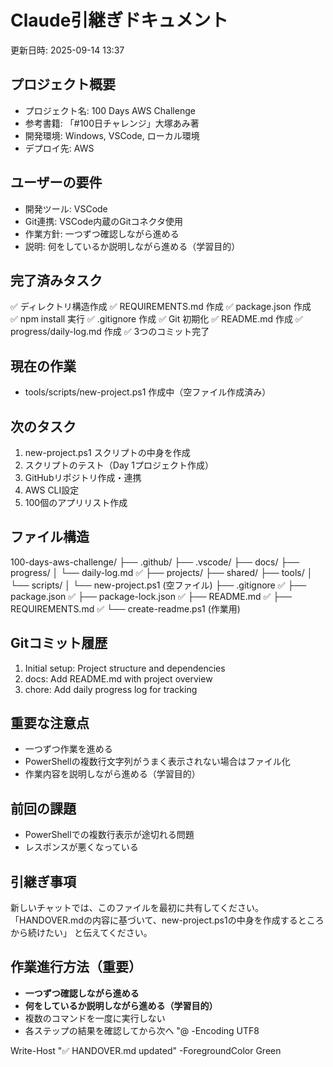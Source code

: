 ﻿# Claude引継ぎドキュメント
更新日時: 2025-09-14 13:37

## プロジェクト概要
- プロジェクト名: 100 Days AWS Challenge
- 参考書籍: 「#100日チャレンジ」大塚あみ著
- 開発環境: Windows, VSCode, ローカル環境
- デプロイ先: AWS

## ユーザーの要件
- 開発ツール: VSCode
- Git連携: VSCode内蔵のGitコネクタ使用
- 作業方針: 一つずつ確認しながら進める
- 説明: 何をしているか説明しながら進める（学習目的）

## 完了済みタスク
✅ ディレクトリ構造作成
✅ REQUIREMENTS.md 作成
✅ package.json 作成  
✅ npm install 実行
✅ .gitignore 作成
✅ Git 初期化
✅ README.md 作成
✅ progress/daily-log.md 作成
✅ 3つのコミット完了

## 現在の作業
- tools/scripts/new-project.ps1 作成中（空ファイル作成済み）

## 次のタスク
1. new-project.ps1 スクリプトの中身を作成
2. スクリプトのテスト（Day 1プロジェクト作成）
3. GitHubリポジトリ作成・連携
4. AWS CLI設定
5. 100個のアプリリスト作成

## ファイル構造
100-days-aws-challenge/
├── .github/
├── .vscode/
├── docs/
├── progress/
│   └── daily-log.md ✅
├── projects/
├── shared/
├── tools/
│   └── scripts/
│       └── new-project.ps1 (空ファイル)
├── .gitignore ✅
├── package.json ✅
├── package-lock.json ✅
├── README.md ✅
├── REQUIREMENTS.md ✅
└── create-readme.ps1 (作業用)

## Gitコミット履歴
1. Initial setup: Project structure and dependencies
2. docs: Add README.md with project overview
3. chore: Add daily progress log for tracking

## 重要な注意点
- 一つずつ作業を進める
- PowerShellの複数行文字列がうまく表示されない場合はファイル化
- 作業内容を説明しながら進める（学習目的）

## 前回の課題
- PowerShellでの複数行表示が途切れる問題
- レスポンスが悪くなっている

## 引継ぎ事項
新しいチャットでは、このファイルを最初に共有してください。
「HANDOVER.mdの内容に基づいて、new-project.ps1の中身を作成するところから続けたい」
と伝えてください。


## 作業進行方法（重要）
- **一つずつ確認しながら進める**
- **何をしているか説明しながら進める（学習目的）**
- 複数のコマンドを一度に実行しない
- 各ステップの結果を確認してから次へ
"@ -Encoding UTF8

Write-Host "✅ HANDOVER.md updated" -ForegroundColor Green
